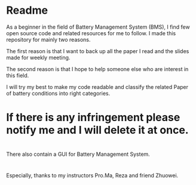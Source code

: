 # Readme

As a beginner in the field of Battery Management System (BMS), I find few open source code and related resources for me to follow. I made this repository for mainly two reasons.

The first reason is that I want to back up all the paper I read and the slides made for weekly meeting.

The second reason is that I hope to help someone else who are interest in this field. 

I will try my best to make my code readable and classify the related Paper of battery conditions into right categories. 

# If there is any infringement please notify me and I will delete it at once.
#
There also contain a GUI for Battery Management System.
#
Especially, thanks to my instructors Pro.Ma, Reza and friend Zhuowei.
